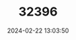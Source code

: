 ---
title: "32396"
category: "Quercus rex"
draft: false
date: 2024-02-22 13:03:50
languages:
  Chinese: ["Daguo Qinggang"]
---